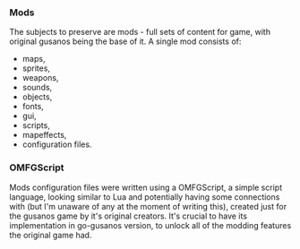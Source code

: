 ### Mods
The subjects to preserve are mods - full sets of content for game, with original gusanos being the base of it. A single mod consists of:
- maps,
- sprites,
- weapons,
- sounds,
- objects,
- fonts,
- gui,
- scripts,
- mapeffects,
- configuration files.

### OMFGScript
Mods configuration files were written using a OMFGScript, a simple script language, looking similar to Lua and potentially having some connections with (but I'm unaware of any at the moment of writing this), created just for the gusanos game by it's original creators. It's crucial to have its implementation in go-gusanos version, to unlock all of the modding features the original game had.
